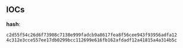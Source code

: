 
## IOCs

__hash__:

```text
c2d55f54c26d6f73908c7138e999fadcb9a8617fea8f56cee943f93956adfa12
4c312e3cce557ee17db0299bcc112699e616fb162afdadf12a41815a4a314b5c
```